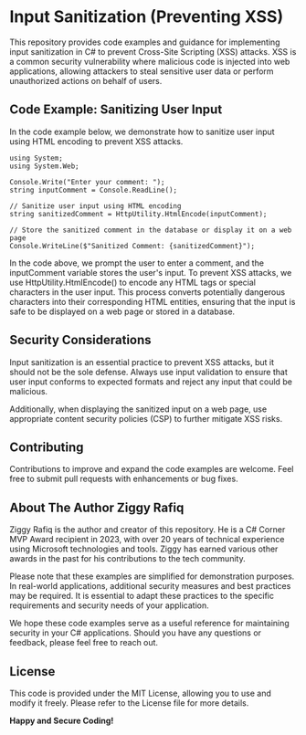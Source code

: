 # Input Sanitization (Preventing XSS)
This repository provides code examples and guidance for implementing input sanitization in C# to prevent Cross-Site Scripting (XSS) attacks. XSS is a common security vulnerability where malicious code is injected into web applications, allowing attackers to steal sensitive user data or perform unauthorized actions on behalf of users.

## Code Example: Sanitizing User Input
In the code example below, we demonstrate how to sanitize user input using HTML encoding to prevent XSS attacks.
```
using System;
using System.Web;

Console.Write("Enter your comment: ");
string inputComment = Console.ReadLine();

// Sanitize user input using HTML encoding
string sanitizedComment = HttpUtility.HtmlEncode(inputComment);

// Store the sanitized comment in the database or display it on a web page
Console.WriteLine($"Sanitized Comment: {sanitizedComment}");
```
In the code above, we prompt the user to enter a comment, and the inputComment variable stores the user's input. To prevent XSS attacks, we use HttpUtility.HtmlEncode() to encode any HTML tags or special characters in the user input. This process converts potentially dangerous characters into their corresponding HTML entities, ensuring that the input is safe to be displayed on a web page or stored in a database.

## Security Considerations
Input sanitization is an essential practice to prevent XSS attacks, but it should not be the sole defense. Always use input validation to ensure that user input conforms to expected formats and reject any input that could be malicious.

Additionally, when displaying the sanitized input on a web page, use appropriate content security policies (CSP) to further mitigate XSS risks.

## Contributing
Contributions to improve and expand the code examples are welcome. Feel free to submit pull requests with enhancements or bug fixes.


## About The Author Ziggy Rafiq 
Ziggy Rafiq is the author and creator of this repository. He is a C# Corner MVP Award recipient in 2023, with over 20 years of technical experience using Microsoft technologies and tools. Ziggy has earned various other awards in the past for his contributions to the tech community.

Please note that these examples are simplified for demonstration purposes. In real-world applications, additional security measures and best practices may be required. It is essential to adapt these practices to the specific requirements and security needs of your application.

We hope these code examples serve as a useful reference for maintaining security in your C# applications. Should you have any questions or feedback, please feel free to reach out.


## License

This code is provided under the MIT License, allowing you to use and modify it freely. Please refer to the License file for more details.

**Happy and Secure Coding!**